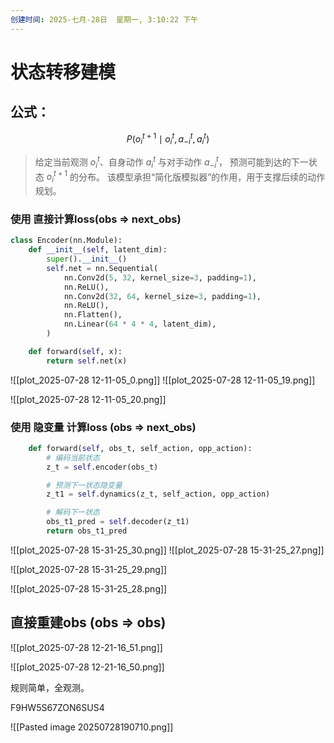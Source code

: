 ```yaml
---
创建时间: 2025-七月-28日  星期一, 3:10:22 下午
---
```




# 状态转移建模

## 公式：

$$
P(o_i^{t+1} \mid o_i^t, a_{-i}^t, a_i^t)
$$

> 给定当前观测 $o_i^t$、自身动作 $a_i^t$ 与对手动作 $a_{-i}^t$，
> 预测可能到达的下一状态 $o_i^{t+1}$ 的分布。
> 该模型承担“简化版模拟器”的作用，用于支撑后续的动作规划。



### 使用 直接计算loss(obs $\Longrightarrow$ next_obs)
```python
class Encoder(nn.Module):
    def __init__(self, latent_dim):
        super().__init__()
        self.net = nn.Sequential(
            nn.Conv2d(5, 32, kernel_size=3, padding=1),
            nn.ReLU(),
            nn.Conv2d(32, 64, kernel_size=3, padding=1),
            nn.ReLU(),
            nn.Flatten(),
            nn.Linear(64 * 4 * 4, latent_dim),
        )

    def forward(self, x):
        return self.net(x)
```
![[plot_2025-07-28 12-11-05_0.png]]
![[plot_2025-07-28 12-11-05_19.png]]

![[plot_2025-07-28 12-11-05_20.png]]

### 使用 隐变量 计算loss (obs $\Longrightarrow$ next_obs)
```python
    def forward(self, obs_t, self_action, opp_action):
        # 编码当前状态
        z_t = self.encoder(obs_t)

        # 预测下一状态隐变量
        z_t1 = self.dynamics(z_t, self_action, opp_action)

        # 解码下一状态
        obs_t1_pred = self.decoder(z_t1)
        return obs_t1_pred
```

![[plot_2025-07-28 15-31-25_30.png]]
![[plot_2025-07-28 15-31-25_27.png]]

![[plot_2025-07-28 15-31-25_29.png]]


![[plot_2025-07-28 15-31-25_28.png]]


## 直接重建obs (obs $\Longrightarrow$ obs)
![[plot_2025-07-28 12-21-16_51.png]]

![[plot_2025-07-28 12-21-16_50.png]]

规则简单，全观测。


F9HW5S67ZON6SUS4

![[Pasted image 20250728190710.png]]